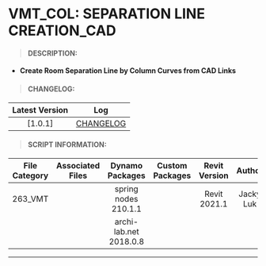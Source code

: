 # VMT_COL: SEPARATION LINE CREATION_CAD

> #### DESCRIPTION: 
- **Create Room Separation Line by Column Curves from CAD Links**

> #### CHANGELOG:

| Latest Version | Log |
| :-------: | :----: | 
|[1.0.1] | [CHANGELOG](/_vmt/changelog/VMT_COL_SeparationLineCreation_CAD.md) |

> #### SCRIPT INFORMATION: 

| File Category| Associated Files | Dynamo Packages | Custom Packages | Revit Version | Author | Reviewed By |
| :-------: | :----: | :---: | :---: | :---: | :---: | :---: |
| 263_VMT |  | spring nodes 210.1.1 | | Revit 2021.1 | Jacky Luk | |
|  |  | archi-lab.net 2018.0.8 |

----------------------------------------------------------------
<!-- > #### SCRIPT: 
<img src="/images/vmt/VMT_COL_SeparationLineCreation_CAD.png">


------------------------------------------------------------------------------

> #### DEMO:  -->
